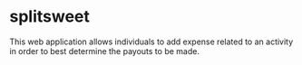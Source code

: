 # splitsweet
This web application allows individuals to add expense related to an activity in order to best determine the payouts to be made.
